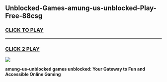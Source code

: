 
## Unblocked-Games-amung-us-unblocked-Play-Free-88csg
<h3>
<a href="https://premium76.site?title=amung-us-unblocked&ref=20M">CLICK TO PLAY</a></h3>
<hr>

<h3>
<a href="https://premium76.site?title=amung-us-unblocked&ref=20M">CLICK 2 PLAY</a>
  
</h3>

<a href="https://premium76.site?title=amung-us-unblocked&ref=19M"><img src="https://clearcache.store/games.png"></a>


**amung-us-unblocked games unblocked: Your Gateway to Fun and Accessible Online Gaming**
